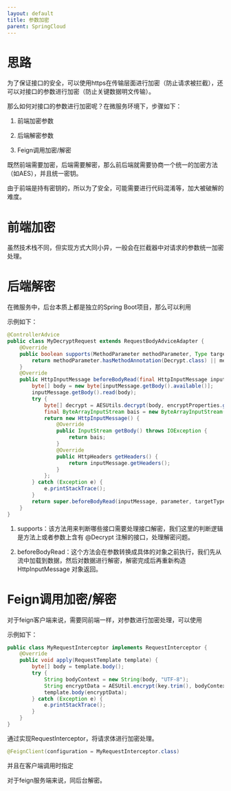 ```yaml
---
layout: default
title: 参数加密
parent: SpringCloud
---
```


# 思路

为了保证接口的安全，可以使用https在传输层面进行加密（防止请求被拦截），还可以对接口的参数进行加密（防止关键数据明文传输）。

那么如何对接口的参数进行加密呢？在微服务环境下，步骤如下：

1. 前端加密参数

1. 后端解密参数

1. Feign调用加密/解密

既然前端需要加密，后端需要解密，那么前后端就需要协商一个统一的加密方法（如AES），并且统一密钥。

由于前端是持有密钥的，所以为了安全，可能需要进行代码混淆等，加大被破解的难度。

# 前端加密

虽然技术栈不同，但实现方式大同小异，一般会在拦截器中对请求的参数统一加密处理。

# 后端解密

在微服务中，后台本质上都是独立的Spring Boot项目，那么可以利用 

示例如下：

```java
@ControllerAdvice
public class MyDecryptRequest extends RequestBodyAdviceAdapter {
    @Override
    public boolean supports(MethodParameter methodParameter, Type targetType, Class<? extends HttpMessageConverter<?>> converterType) {
        return methodParameter.hasMethodAnnotation(Decrypt.class) || methodParameter.hasParameterAnnotation(Decrypt.class);
    }
    @Override
    public HttpInputMessage beforeBodyRead(final HttpInputMessage inputMessage, MethodParameter parameter, Type targetType, Class<? extends HttpMessageConverter<?>> converterType) throws IOException {
        byte[] body = new byte[inputMessage.getBody().available()];
        inputMessage.getBody().read(body);
        try {
            byte[] decrypt = AESUtils.decrypt(body, encryptProperties.getKey().getBytes());
            final ByteArrayInputStream bais = new ByteArrayInputStream(decrypt);
            return new HttpInputMessage() {
                @Override
                public InputStream getBody() throws IOException {
                    return bais;
                }
                @Override
                public HttpHeaders getHeaders() {
                    return inputMessage.getHeaders();
                }
            };
        } catch (Exception e) {
            e.printStackTrace();
        }
        return super.beforeBodyRead(inputMessage, parameter, targetType, converterType);
    }
}
```

1. supports：该方法用来判断哪些接口需要处理接口解密，我们这里的判断逻辑是方法上或者参数上含有 @Decrypt 注解的接口，处理解密问题。

1. beforeBodyRead：这个方法会在参数转换成具体的对象之前执行，我们先从流中加载到数据，然后对数据进行解密，解密完成后再重新构造 HttpInputMessage 对象返回。

# Feign调用加密/解密

对于feign客户端来说，需要同前端一样，对参数进行加密处理，可以使用 

示例如下：

```java
public class MyRequestInterceptor implements RequestInterceptor {
    @Override
    public void apply(RequestTemplate template) {
        byte[] body = template.body();
        try {
            String bodyContext = new String(body, "UTF-8");
            String encryptData = AESUtil.encrypt(key.trim(), bodyContext);
            template.body(encryptData);
        } catch (Exception e) {
            e.printStackTrace();
        }
    }
}
```

通过实现RequestInterceptor，将请求体进行加密处理。

```java
@FeignClient(configuration = MyRequestInterceptor.class)
```

并且在客户端调用时指定 

对于feign服务端来说，同后台解密。
